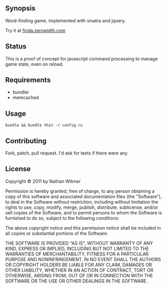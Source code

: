 ## Synopsis

Word-finding game, implemented with sinatra and jquery.

Try it at [finda.zerowidth.com](http://finda.zerowidth.com)

## Status

This is a proof of concept for javascript command processing to manage game
state, even on reload.

## Requirements

* bundler
* memcached

## Usage

    bundle && bundle thin -r config.ru

## Contributing

Fork, patch, pull request. I'd ask for tests if there were any.

## License

Copyright &copy; 2011 by Nathan Witmer

Permission is hereby granted, free of charge, to any person obtaining a copy
of this software and associated documentation files (the "Software"), to deal
in the Software without restriction, including without limitation the rights
to use, copy, modify, merge, publish, distribute, sublicense, and/or sell
copies of the Software, and to permit persons to whom the Software is
furnished to do so, subject to the following conditions:

The above copyright notice and this permission notice shall be included in
all copies or substantial portions of the Software.

THE SOFTWARE IS PROVIDED "AS IS", WITHOUT WARRANTY OF ANY KIND, EXPRESS OR
IMPLIED, INCLUDING BUT NOT LIMITED TO THE WARRANTIES OF MERCHANTABILITY,
FITNESS FOR A PARTICULAR PURPOSE AND NONINFRINGEMENT. IN NO EVENT SHALL THE
AUTHORS OR COPYRIGHT HOLDERS BE LIABLE FOR ANY CLAIM, DAMAGES OR OTHER
LIABILITY, WHETHER IN AN ACTION OF CONTRACT, TORT OR OTHERWISE, ARISING FROM,
OUT OF OR IN CONNECTION WITH THE SOFTWARE OR THE USE OR OTHER DEALINGS IN
THE SOFTWARE.

